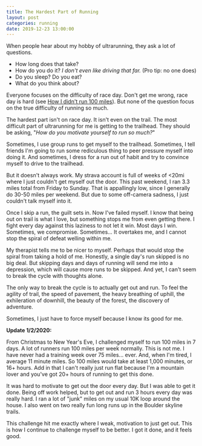 ```yaml
---
title: The Hardest Part of Running
layout: post
categories: running
date: 2019-12-23 13:00:00
---
```


When people hear about my hobby of ultrarunning, they ask a lot of questions.

- How long does that take?
- How do you do it? _I don't even like driving that far._ (Pro tip: no one does)
- Do you sleep? Do you eat?
- What do you think about?

Everyone focuses on the difficulty of race day. Don't get me wrong, race day is hard (see [How I didn't run 100 miles](/running/2019/12/15/how-i-didnt-run-100-miles.html)). But none of the question focus on the true difficulty of running so much.

<!--break-->

The hardest part isn't on race day. It isn't even on the trail. The most difficult part of ultrarunning for me is getting to the trailhead. They should be asking, "_How do you motivate yourself to run so much?_"

Sometimes, I use group runs to get myself to the trailhead. Sometimes, I tell friends I'm going to run some rediculous thing to peer pressure myself into doing it. And sometimes, I dress for a run out of habit and try to convince myself to drive to the trailhead.

But it doesn't always work. My strava account is full of weeks of <20mi where I just couldn't get myself out the door. This past weekend, I ran 3.3 miles total from Friday to Sunday. That is appallingly low, since I generally do 30-50 miles per weekend. But due to some off-camera sadness, I just couldn't talk myself into it.

Once I skip a run, the guilt sets in. Now I've failed myself. I know that being out on trail is what I love, but something stops me from even getting there. I fight every day against this laziness to not let it win. Most days I win. Sometimes, we compromise. Sometimes... It overtakes me, and I cannot stop the spiral of defeat welling within me.

My therapist tells me to be nicer to myself. Perhaps that would stop the spiral from taking a hold of me. Honestly, a single day's run skipped is no big deal. But skipping days and days of running will send me into a depression, which will cause more runs to be skipped. And yet, I can't seem to break the cycle with thoughts alone.

The only way to break the cycle is to actually get out and run. To feel the agility of trail, the speed of pavement, the heavy breathing of uphill, the exhileration of downhill, the beauty of the forest, the discovery of adventure.

Sometimes, I just have to force myself because I know its good for me.

**Update 1/2/2020:**

From Christmas to New Year's Eve, I challenged myself to run 100 miles in 7 days. A lot of runners run 100 miles per week normally. This is not me. I have never had a training week over 75 miles... ever. And, when I'm tired, I average 11 minute miles. So 100 miles would take at least 1,000 minutes, or 16+ hours. Add in that I can't really just run flat because I'm a mountain lover and you've got 20+ hours of running to get this done.

It was hard to motivate to get out the door every day. But I was able to get it done. Being off work helped, but to get out and run 3 hours every day was really hard. I ran a lot of "junk" miles on my usual 10K loop around the house. I also went on two really fun long runs up in the Boulder skyline trails.

This challenge hit me exactly where I weak, motivation to just get out. This is how I continue to challenge myself to be better. I got it done, and it feels good.
